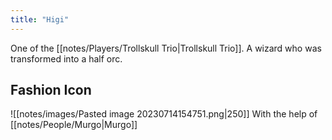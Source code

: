 ```yaml
---
title: "Higi"
---
```

One of the [[notes/Players/Trollskull Trio|Trollskull Trio]]. A wizard who was transformed into a half orc.

## Fashion Icon
![[notes/images/Pasted image 20230714154751.png|250]]
With the help of [[notes/People/Murgo|Murgo]]
